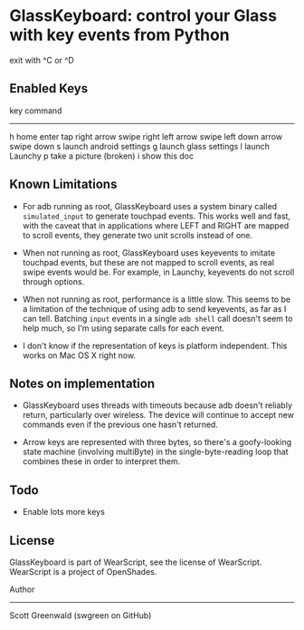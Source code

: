 GlassKeyboard: control your Glass with key events from Python
=========================================================

exit with ^C or ^D

Enabled Keys
------------

key          command
------------ ------------
h            home
enter        tap
right arrow  swipe right
left arrow   swipe left
down arrow   swipe down
s            launch android settings
g            launch glass settings
l            launch Launchy
p            take a picture (broken)
i            show this doc

Known Limitations
-----------------

* For adb running as root, GlassKeyboard uses a system binary called
  `simulated_input` to generate touchpad events. This works well and fast,
  with the caveat that in applications where LEFT and RIGHT are mapped to
  scroll events, they generate two unit scrolls instead of one.

* When not running as root, GlassKeyboard uses keyevents to imitate touchpad
  events, but these are not mapped to scroll events, as real swipe events
  would be. For example, in Launchy, keyevents do not scroll through options.

* When not running as root, performance is a little slow. This seems to be a
  limitation of the technique of using adb to send keyevents, as far as I can
  tell. Batching `input` events in a single `adb shell` call doesn't seem to
  help much, so I'm using separate calls for each event.

* I don't know if the representation of keys is platform independent.
  This works on Mac OS X right now.

Notes on implementation
-----------------------

* GlassKeyboard uses threads with timeouts because adb doesn't reliably
  return, particularly over wireless. The device will continue to
  accept new commands even if the previous one hasn't returned. 

* Arrow keys are represented with three bytes, so there's a goofy-looking
  state machine (involving multiByte) in the single-byte-reading loop that
  combines these in order to interpret them.

Todo
----

* Enable lots more keys

License
-------

GlassKeyboard is part of WearScript, see the license of WearScript.
WearScript is a project of OpenShades.

Author
______
Scott Greenwald (swgreen on GitHub)
